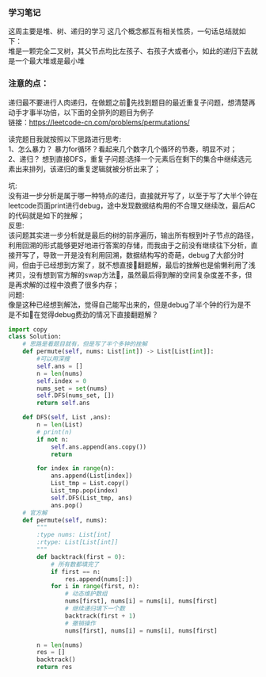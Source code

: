 ### 学习笔记
这周主要是堆、树、递归的学习
这几个概念都互有相关性质，一句话总结就如下：  
堆是一颗完全二叉树，其父节点均比左孩子、右孩子大或者小，如此的递归下去就是一个最大堆或是最小堆  

### 注意的点：
递归最不要进行人肉递归，在做题之前先找到题目的最近重复子问题，想清楚再动手才事半功倍，以下面的全排列的题目为例子  
链接：https://leetcode-cn.com/problems/permutations/

读完题目我就按照以下思路进行思考:  
1、怎么暴力？
暴力for循环？看起来几个数字几个循环的节奏，明显不对；  
2、递归？
想到直接DFS，重复子问题:选择一个元素后在剩下的集合中继续选元素出来排列，该递归的重复逻辑就被分析出来了；  

坑:  
没有进一步分析是属于哪一种特点的递归，直接就开写了，以至于写了大半个钟在leetcode页面print进行debug，途中发现数据结构用的不合理又继续改，最后AC的代码就是如下的挫解；  
反思:  
该问题其实进一步分析就是最后的树的前序遍历，输出所有根到叶子节点的路径，利用回溯的形式能够更好地进行答案的存储，而我由于之前没有继续往下分析，直接开写了，导致一开是没有利用回溯，数据结构写的奇葩，debug了大部分时间，但由于已经想到方案了，就不想直接翻题解，最后的挫解也是偷懒利用了浅拷贝，没有想到官方解的swap方法，虽然最后得到解的空间复杂度差不多，但是再求解的过程中浪费了很多内存；  
问题:  
像是这种已经想到解法，觉得自己能写出来的，但是debug了半个钟的行为是不是不如在觉得debug费劲的情况下直接翻题解？

```python
import copy
class Solution:
    # 思路是看题目就有，但是写了半个多钟的挫解
    def permute(self, nums: List[int]) -> List[List[int]]:
        #可以用深搜
        self.ans = []
        n = len(nums)
        self.index = 0
        nums_set = set(nums)
        self.DFS(nums_set, [])
        return self.ans

    def DFS(self, List ,ans):
        n = len(List)
        # print(n)
        if not n:
            self.ans.append(ans.copy())
            return

        for index in range(n):
            ans.append(List[index])
            List_tmp = List.copy()
            List_tmp.pop(index)
            self.DFS(List_tmp, ans)
            ans.pop()
    # 官方解
    def permute(self, nums):
        """
        :type nums: List[int]
        :rtype: List[List[int]]
        """
        def backtrack(first = 0):
            # 所有数都填完了
            if first == n:
                res.append(nums[:])
            for i in range(first, n):
                # 动态维护数组
                nums[first], nums[i] = nums[i], nums[first]
                # 继续递归填下一个数
                backtrack(first + 1)
                # 撤销操作
                nums[first], nums[i] = nums[i], nums[first]

        n = len(nums)
        res = []
        backtrack()
        return res
```

